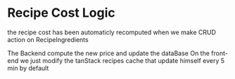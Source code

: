 # Recipe Cost Logic

the recipe cost has been automaticly recomputed when we make CRUD action on RecipeIngredients

The Backend compute the new price and update the dataBase
On the front-end we just modify the tanStack recipes cache that update himself every 5 min by default
